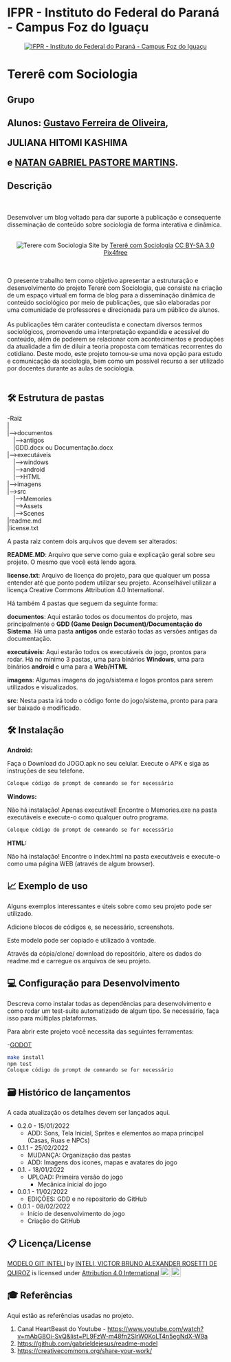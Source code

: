 # IFPR - Instituto do Federal do Paraná - Campus Foz do Iguaçu

<p align="center">
<a href= "https://foz.ifpr.edu.br/"><img src="https://user-images.githubusercontent.com/65983794/158275550-ae05719b-4d21-4b73-a284-f6e9d480ecd4.png" alt="IFPR - Instituto do Federal do Paraná - Campus Foz do Iguaçu" border="0"></a>
</p>


# Tererê com Sociologia

## Grupo

## Alunos:  <a target="_blank" href="//linkedin.com/in/gustavo-ferreira-aa8050220/">Gustavo Ferreira de Oliveira</a>, <p>JULIANA HITOMI KASHIMA</p> e <a target="_blank" href="//www.linkedin.com/in/natangpm/">NATAN GABRIEL PASTORE MARTINS</a>.

## Descrição

<br><br>
Desenvolver um blog voltado para dar suporte à publicação e consequente  disseminação de conteúdo sobre sociologia de forma interativa e dinâmica.
<br><br>
<p align="center">
<img src="https://user-images.githubusercontent.com/65983794/158276316-cba4731b-6008-423b-ad9e-77f38a0f847b.png" style="margin-left:auto;margin-right:auto" alt="Terere com Sociologia" border="0">
  Site by <a href="http://www.nyphotographic.com/">Tererê com Sociologia</a> <a rel="license" href="https://creativecommons.org/licenses/by-sa/3.0/">CC BY-SA 3.0</a> <a href="http://pix4free.org/">Pix4free</a>
</p>


<br><br>
O presente trabalho tem como objetivo apresentar a estruturação e desenvolvimento do projeto Tereré com Sociologia, que consiste na criação de um espaço virtual em forma de blog para a disseminação dinâmica de conteúdo sociológico por meio de publicações, que são elaboradas por uma comunidade de professores e direcionada para um público de alunos. 
<br><br>
As publicações têm caráter conteudista e conectam diversos termos sociológicos, promovendo uma interpretação expandida e acessível do conteúdo, além de poderem se relacionar com acontecimentos e produções da atualidade a fim de diluir a teoria proposta com temáticas recorrentes do cotidiano. Deste modo, este projeto tornou-se uma nova opção para estudo e comunicação da sociologia, bem como um possível recurso a ser utilizado por docentes durante as aulas de sociologia.
<br><br>

## 🛠 Estrutura de pastas

-Raiz<br>
|<br>
|-->documentos<br>
  &emsp;|-->antigos<br>
  &emsp;|GDD.docx ou Documentação.docx<br>
|-->executáveis<br>
  &emsp;|-->windows<br>
  &emsp;|-->android<br>
  &emsp;|-->HTML<br>
|-->imagens<br>
|-->src<br>
  &emsp;|-->Memories<br>
    &emsp;|-->Assets<br>
    &emsp;|-->Scenes<br>
|readme.md<br>
|license.txt<br>

A pasta raiz contem dois arquivos que devem ser alterados:

<b>README.MD</b>: Arquivo que serve como guia e explicação geral sobre seu projeto. O mesmo que você está lendo agora.

<b>license.txt</b>: Arquivo de licença do projeto, para que qualquer um possa entender até que ponto podem utilizar seu projeto. Aconselhável utilizar a licença Creative Commons Attribution 4.0 International.

Há também 4 pastas que seguem da seguinte forma:

<b>documentos</b>: Aqui estarão todos os documentos do projeto, mas principalmente o <b>GDD (Game Design Document)/Documentação do Sistema</b>. Há uma pasta <b>antigos</b> onde estarão todas as versões antigas da documentação.

<b>executáveis</b>: Aqui estarão todos os executáveis do jogo, prontos para rodar. Há no mínimo 3 pastas, uma para binários <b>Windows</b>, uma para binários <b>android</b> e uma para a <b>Web/HTML</b>

<b>imagens</b>: Algumas imagens do jogo/sistema e logos prontos para serem utilizados e visualizados.

<b>src</b>: Nesta pasta irá todo o código fonte do jogo/sistema, pronto para para ser baixado e modificado.

## 🛠 Instalação

<b>Android:</b>

Faça o Download do JOGO.apk no seu celular.
Execute o APK e siga as instruções de seu telefone.

```sh
Coloque código do prompt de comnando se for necessário
```

<b>Windows:</b>

Não há instalação! Apenas executável!
Encontre o Memories.exe na pasta executáveis e execute-o como qualquer outro programa.

```sh
Coloque código do prompt de comnando se for necessário
```

<b>HTML:</b>

Não há instalação!
Encontre o index.html na pasta executáveis e execute-o como uma página WEB (através de algum browser).

## 📈 Exemplo de uso

Alguns exemplos interessantes e úteis sobre como seu projeto pode ser utilizado.

Adicione blocos de códigos e, se necessário, screenshots.

Este modelo pode ser copiado e utilizado à vontade.

Através da cópia/clone/ download do repositório, altere os dados do readme.md e carregue os arquivos de seu projeto.

## 💻 Configuração para Desenvolvimento

Descreva como instalar todas as dependências para desenvolvimento e como rodar um test-suite automatizado de algum tipo. Se necessário, faça isso para múltiplas plataformas.

Para abrir este projeto você necessita das seguintes ferramentas:

-<a href="https://godotengine.org/download">GODOT</a>

```sh
make install
npm test
Coloque código do prompt de comnando se for necessário
```

## 🗃 Histórico de lançamentos

A cada atualização os detalhes devem ser lançados aqui.


* 0.2.0 - 15/01/2022
    * ADD: Sons, Tela Inicial, Sprites e elementos ao mapa principal (Casas, Ruas e NPCs)
* 0.1.1 - 25/02/2022
    * MUDANÇA: Organização das pastas
    * ADD: Imagens dos icones, mapas e avatares do jogo
* 0.1. - 18/01/2022
    * UPLOAD: Primeira versão do jogo
      * Mecânica inicial do jogo
* 0.0.1 - 11/02/2022
    * EDIÇÕES: GDD e no repositorio do GitHub
* 0.0.1 - 08/02/2022
    * Início de desenvolvimento do jogo
    * Criação do GitHub

## 📋 Licença/License

<p xmlns:cc="http://creativecommons.org/ns#" xmlns:dct="http://purl.org/dc/terms/"><a property="dct:title" rel="cc:attributionURL" href="https://github.com/Spidus/Teste_Final_1">MODELO GIT INTELI</a> by <a rel="cc:attributionURL dct:creator" property="cc:attributionName" href="https://www.yggbrasil.com.br/vr">INTELI, VICTOR BRUNO ALEXANDER ROSETTI DE QUIROZ</a> is licensed under <a href="http://creativecommons.org/licenses/by/4.0/?ref=chooser-v1" target="_blank" rel="license noopener noreferrer" style="display:inline-block;">Attribution 4.0 International<img style="height:22px!important;margin-left:3px;vertical-align:text-bottom;" src="https://mirrors.creativecommons.org/presskit/icons/cc.svg?ref=chooser-v1"><img style="height:22px!important;margin-left:3px;vertical-align:text-bottom;" src="https://mirrors.creativecommons.org/presskit/icons/by.svg?ref=chooser-v1"></a></p>

## 🎓 Referências

Aqui estão as referências usadas no projeto.

1. Canal HeartBeast do Youtube - <https://www.youtube.com/watch?v=mAbG8Oi-SvQ&list=PL9FzW-m48fn2SlrW0KoLT4n5egNdX-W9a>
2. <https://github.com/gabrieldejesus/readme-model>
3. <https://creativecommons.org/share-your-work/>
